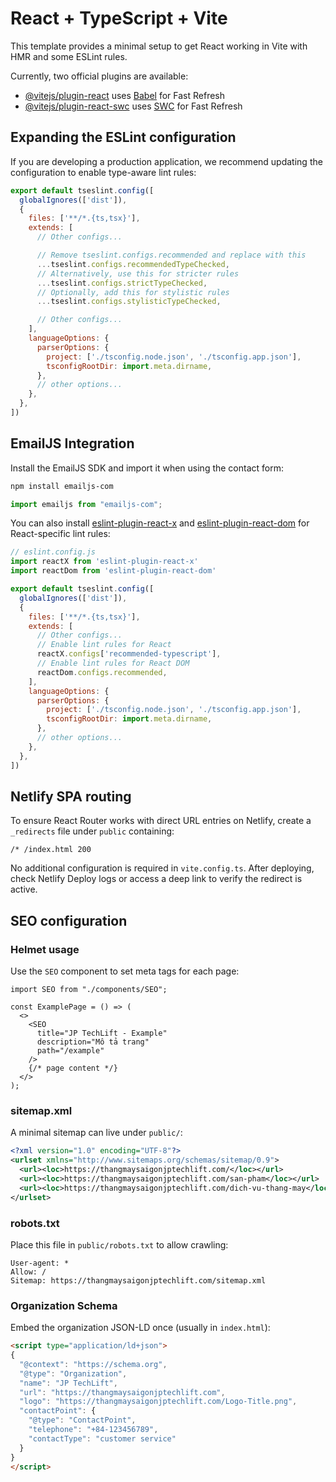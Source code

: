 # React + TypeScript + Vite

This template provides a minimal setup to get React working in Vite with HMR and some ESLint rules.

Currently, two official plugins are available:

- [@vitejs/plugin-react](https://github.com/vitejs/vite-plugin-react/blob/main/packages/plugin-react) uses [Babel](https://babeljs.io/) for Fast Refresh
- [@vitejs/plugin-react-swc](https://github.com/vitejs/vite-plugin-react/blob/main/packages/plugin-react-swc) uses [SWC](https://swc.rs/) for Fast Refresh

## Expanding the ESLint configuration

If you are developing a production application, we recommend updating the configuration to enable type-aware lint rules:

```js
export default tseslint.config([
  globalIgnores(['dist']),
  {
    files: ['**/*.{ts,tsx}'],
    extends: [
      // Other configs...

      // Remove tseslint.configs.recommended and replace with this
      ...tseslint.configs.recommendedTypeChecked,
      // Alternatively, use this for stricter rules
      ...tseslint.configs.strictTypeChecked,
      // Optionally, add this for stylistic rules
      ...tseslint.configs.stylisticTypeChecked,

      // Other configs...
    ],
    languageOptions: {
      parserOptions: {
        project: ['./tsconfig.node.json', './tsconfig.app.json'],
        tsconfigRootDir: import.meta.dirname,
      },
      // other options...
    },
  },
])
```
## EmailJS Integration

Install the EmailJS SDK and import it when using the contact form:

```bash
npm install emailjs-com
```

```ts
import emailjs from "emailjs-com";
```


You can also install [eslint-plugin-react-x](https://github.com/Rel1cx/eslint-react/tree/main/packages/plugins/eslint-plugin-react-x) and [eslint-plugin-react-dom](https://github.com/Rel1cx/eslint-react/tree/main/packages/plugins/eslint-plugin-react-dom) for React-specific lint rules:

```js
// eslint.config.js
import reactX from 'eslint-plugin-react-x'
import reactDom from 'eslint-plugin-react-dom'

export default tseslint.config([
  globalIgnores(['dist']),
  {
    files: ['**/*.{ts,tsx}'],
    extends: [
      // Other configs...
      // Enable lint rules for React
      reactX.configs['recommended-typescript'],
      // Enable lint rules for React DOM
      reactDom.configs.recommended,
    ],
    languageOptions: {
      parserOptions: {
        project: ['./tsconfig.node.json', './tsconfig.app.json'],
        tsconfigRootDir: import.meta.dirname,
      },
      // other options...
    },
  },
])
```
## Netlify SPA routing

To ensure React Router works with direct URL entries on Netlify, create a `_redirects` file under `public` containing:

```
/* /index.html 200
```

No additional configuration is required in `vite.config.ts`. After deploying, check Netlify Deploy logs or access a deep link to verify the redirect is active.

## SEO configuration

### Helmet usage
Use the `SEO` component to set meta tags for each page:

```tsx
import SEO from "./components/SEO";

const ExamplePage = () => (
  <>
    <SEO
      title="JP TechLift - Example"
      description="Mô tả trang"
      path="/example"
    />
    {/* page content */}
  </>
);
```

### sitemap.xml
A minimal sitemap can live under `public/`:

```xml
<?xml version="1.0" encoding="UTF-8"?>
<urlset xmlns="http://www.sitemaps.org/schemas/sitemap/0.9">
  <url><loc>https://thangmaysaigonjptechlift.com/</loc></url>
  <url><loc>https://thangmaysaigonjptechlift.com/san-pham</loc></url>
  <url><loc>https://thangmaysaigonjptechlift.com/dich-vu-thang-may</loc></url>
</urlset>
```

### robots.txt
Place this file in `public/robots.txt` to allow crawling:

```
User-agent: *
Allow: /
Sitemap: https://thangmaysaigonjptechlift.com/sitemap.xml
```

### Organization Schema
Embed the organization JSON-LD once (usually in `index.html`):

```html
<script type="application/ld+json">
{
  "@context": "https://schema.org",
  "@type": "Organization",
  "name": "JP TechLift",
  "url": "https://thangmaysaigonjptechlift.com",
  "logo": "https://thangmaysaigonjptechlift.com/Logo-Title.png",
  "contactPoint": {
    "@type": "ContactPoint",
    "telephone": "+84-123456789",
    "contactType": "customer service"
  }
}
</script>
```